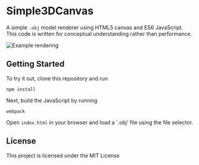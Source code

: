 # Simple3DCanvas
A simple `.obj` model renderer using HTML5 canvas and ES6 JavaScript. This code is written for conceptual understanding rather than performance.

![Example rendering](https://cloud.githubusercontent.com/assets/7515422/21289334/e2842efa-c468-11e6-8ed2-200f578ab81c.png)

## Getting Started

To try it out, clone this repository and run

`npm install`

Next, build the JavaScript by running

`webpack`

Open `index.html` in your browser and load a `.obj' file using the file selector.

## License

This project is licensed under the MIT License
